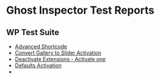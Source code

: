 # Ghost Inspector Test Reports

## WP Test Suite

- [Advanced Shortcode](https://app.ghostinspector.com/tests/648c4d1b82bf299ccb954922)
- [Convert Gallery to Slider Activation](https://app.ghostinspector.com/tests/648c4d1b82bf299ccb9548ff)
- [Deactivate Extensions - Activate one](https://app.ghostinspector.com/tests/648c4d1b82bf299ccb95485c)
- [Defaults Activation](https://app.ghostinspector.com/tests/648c4d1b82bf299ccb9548dc)
- 
